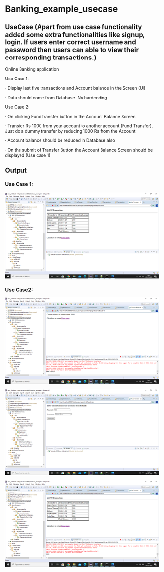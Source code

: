# Banking_example_usecase

## UseCase (Apart from use case functionality added some extra functionalities like signup, login. If users enter correct username and password then users can able to view their corresponding transactions.)
Online Banking application

Use Case 1:

·         Display last five transactions and Account balance in the Screen (UI)

·         Data should come from Database. No hardcoding.

 

Use Case 2:

·         On clicking Fund transfer button in the Account Balance Screen

·         Transfer Rs 1000 from your account to another account (Fund Transfer). Just do a dummy transfer by reducing 1000 Rs from the Account

·         Account balance should be reduced in Database also

·         On the submit of Transfer Button the Account Balance Screen should be displayed (Use case 1)


## Output

### Use Case 1:

![Displaying last five transactions](https://github.com/DivyaMaddipudi/Java/blob/master/Java_FullStack/HCLUseCase/screenshots/Screenshot%203.png)

### Use Case2:

![Home Page](https://github.com/DivyaMaddipudi/Java/blob/master/Java_FullStack/HCLUseCase/screenshots/Screenshot%204.png)

![Fund transfer page](https://github.com/DivyaMaddipudi/Java/blob/master/Java_FullStack/HCLUseCase/screenshots/Screenshot%205.png)

![List of transactions after funding](https://github.com/DivyaMaddipudi/Java/blob/master/Java_FullStack/HCLUseCase/screenshots/Screenshot%206.png)
